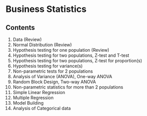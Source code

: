 # Business Statistics

## Contents
1. Data (Review)
2. Normal Distribution (Review)
3. Hypothesis testing for one population (Review)
4. Hypothesis testing for two populations, Z-test and T-test
5. Hypothesis testing for two populations, Z-test for proportion(s)
6. Hypothesis testing for variance(s)
7. Non-parametric tests for 2 populations
8. Analysis of Variance (ANOVA), One-way ANOVA
9. Random Block Design, Two-way ANOVA
10. Non-parametric statistics for more than 2 populations
11. Simple Linear Regression
12. Multiple Regression
13. Model Building
14. Analysis of Categorical data